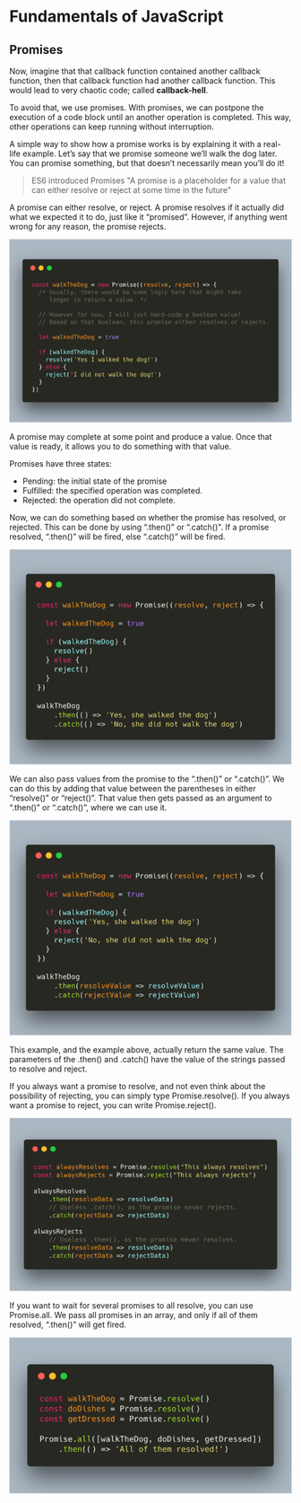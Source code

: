 # Fundamentals of JavaScript

## Promises

Now, imagine that that callback function contained another callback function, then that callback function had another 
callback function. This would lead to very chaotic code; called **callback-hell**.

To avoid that, we use promises. With promises, we can postpone the execution of a code block until an another 
operation is completed. This way, other operations can keep running without interruption.

A simple way to show how a promise works is by explaining it with a real-life example. Let’s say that we promise 
someone we’ll walk the dog later. You can promise something, but that doesn’t necessarily mean you’ll do it! 

> ES6 introduced Promises 
>"A promise is a placeholder for a value that can either resolve or reject at some time in the future"

A promise can either resolve, or reject. A promise resolves if it actually did what we expected it to do, just 
like it “promised”. However, if anything went wrong for any reason, the promise rejects. 

![promise](../assets/promise.png)

A promise may complete at some point and produce a value. Once that value is ready, it allows you to do something 
with that value.

Promises have three states: 
- Pending: the initial state of the promise
- Fulfilled: the specified operation was completed.
- Rejected: the operation did not complete.

Now, we can do something based on whether the promise has resolved, or rejected. This can be done by using 
“.then()” or “.catch()". If a promise resolved, “.then()” will be fired, else “.catch()” will be fired. 

![promise](../assets/promise-1.png)

We can also pass values from the promise to the “.then()” or “.catch()”. We can do this by adding that value 
between the parentheses in either “resolve()” or “reject()”. That value then gets passed as an argument to 
“.then()” or “.catch()”, where we can use it.

![promise](../assets/promise-2.png)

This example, and the example above, actually return the same value. The parameters of the .then() and .catch() 
have the value of the strings passed to resolve and reject.


If you always want a promise to resolve, and not even think about the possibility of rejecting, you can simply 
type Promise.resolve(). If you always want a promise to reject, you can write Promise.reject().

![promise](../assets/promise-3.png)

If you want to wait for several promises to all resolve, you can use Promise.all. We pass all promises in an array, 
and only if all of them resolved,  “.then()” will get fired.

![promise](../assets/promise-4.png)

